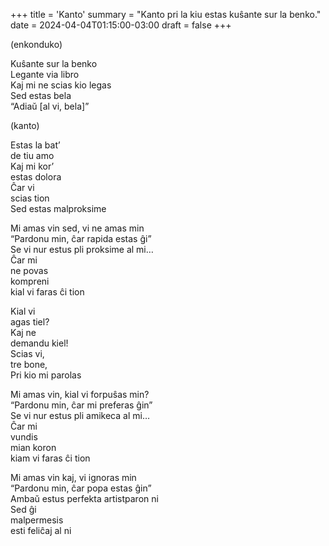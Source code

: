 +++
title = 'Kanto'
summary = "Kanto pri la kiu estas kuŝante sur la benko."
date = 2024-04-04T01:15:00-03:00
draft = false
+++

(enkonduko)

Kuŝante sur la benko  
Legante via libro  
Kaj mi ne scias kio legas  
Sed estas bela  
“Adiaŭ [al vi, bela]”  

(kanto)

Estas la bat’  
de tiu amo  
Kaj mi kor’  
estas dolora  
Ĉar vi  
scias tion  
Sed estas malproksime  

Mi amas vin sed, vi ne amas min  
“Pardonu min, ĉar rapida estas ĝi”  
Se vi nur estus pli proksime al mi…  
Ĉar mi  
ne povas  
kompreni  
kial vi faras ĉi tion  

Kial vi  
agas tiel?  
Kaj ne  
demandu kiel!  
Scias vi,  
tre bone,  
Pri kio mi parolas  

Mi amas vin, kial vi forpuŝas min?  
“Pardonu min, ĉar mi preferas ĝin”  
Se vi nur estus pli amikeca al mi…  
Ĉar mi  
vundis  
mian koron  
kiam vi faras ĉi tion  

Mi amas vin kaj, vi ignoras min  
“Pardonu min, ĉar popa estas ĝin”  
Ambaŭ estus perfekta artistparon ni  
Sed ĝi  
malpermesis  
esti feliĉaj al ni  
